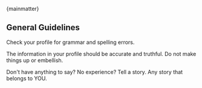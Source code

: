 {mainmatter}
## General Guidelines

Check your profile for grammar and spelling errors.

The information in your profile should be accurate and truthful. Do not make things up or embellish.

Don't have anything to say? No experience? Tell a story. Any story that belongs to YOU.
